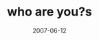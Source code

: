 ---
layout: base.njk
title : 'who are you?s' 
view_title : 'who are you?' 
year : '2007' 
date : '2007-06-12' 
img_file : '/drawing/whoareyou.png' 
html_file : 'whoareyou' 
next_html : 'doyouthinkyoucoulddrawmeaze.html' 
year_order : '64' 
permalink : "title/{{html_file}}.html"
---